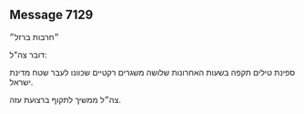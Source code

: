 ## Message 7129

״חרבות ברזל״

דובר צה"ל:

ספינת טילים תקפה בשעות האחרונות שלושה משגרים רקטיים שכוונו לעבר שטח מדינת ישראל. 

צה״ל ממשיך לתקוף ברצועת עזה.

